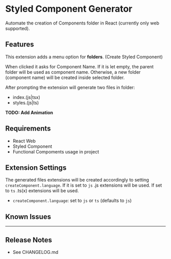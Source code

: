 # Styled Component Generator

Automate the creation of Components folder in React (currently only web supported).

## Features

This extension adds a menu option for **folders**. (Create Styled Component)

When clicked it asks for Component Name. If it is let empty, the parent folder will be used as component name. Otherwise, a new folder (component name) will be created inside selected folder.

After prompting the extension will generate two files in folder:

- index.(js|tsx)
- styles.(js|ts)

**TODO: Add Animation**

## Requirements

- React Web
- Styled Component
- Functional Compoments usage in project

## Extension Settings

The generated files extensions will be created accordingly to setting `createComponent.language`. If it is set to `js` .js extensions will be used. If set to `ts` .ts(x) extensions will be used.

- `createComponent.language`: set to `js` or `ts` (defaults to `js`)

## Known Issues

---

## Release Notes

- See CHANGELOG.md
